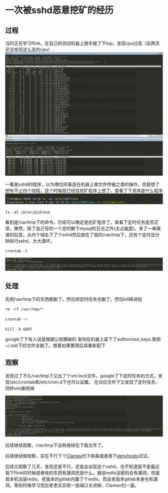 # 一次被sshd恶意挖矿的经历

## 过程

当时正在学习flink，在自己的测试机器上随手敲了下top，发现cpu过高（前两天还没发现这么高的cpu）.
![wakuang](./image/wakuang1.png)
![wakuang](./image/wakuang2.png)

一看是sshd的程序，以为哪位同事连在机器上做文件传输之类的操作，但是想了想有不止四个线程。这个时候就已经往挖矿程序上想了。查看了下具体是什么程序
![wakuang](./image/wakuang3.png)

```shell
ls -al /proc/pid/exe
```

看到是/var/tmp下的命令，已经可以确定是挖矿程序了。查看下定时任务是否正常，果然，除了自己写的一个定时删下mysql的日志之外(太占磁盘)，多了一串离谱的玩意。从内个域名下了个sshd然后放在了我的/var/tmp下，还有个定时没分钟执行sshd，大大滴坏。

```shell
crontab -l
```

![wakuang](./image/wakuang4.png)


## 处理

先把/var/tmp下的东西都删了。然后把定时任务也删了。然后kill掉进程
```shell
rm -rf /var/tmp/*

crontab -r

kill -9 6897
```
google了下有人说是根据公钥爆破的
害怕在机器上留下了authorized_keys.我把~/.ssh下的文件全删了。想着如果要用后续重新配下

## 观察

发现过了不久/var/tmp下又出了个vm.lock文件，google了下定时任务的方式，发现/etc/crontab和/etc/cron.d下也可以设置。
在对应文件下又发现了定时任务，同样vim删除掉

![wakuang](./image/wakuang5.png)

后续继续观察，/var/tmp下没有继续在下载文件了。

后续继续做观察，实在不行下个[Clamav](https://github.com/Cisco-Talos/clamav)扫下病毒或者用下[denyhosts](https://github.com/denyhosts/denyhosts)试试。


后续又观察了几天，发现还是不行，还是会出现这个sshd，也不知道是不是最近我下flink的时候或者啥的东西有漏洞还是什么。据说redis没密码会有漏洞，但是我本机没装redis，老版本的gitlab内置了个redis，而且老版本gitlab本身也有漏洞。等到时候学习完后老老实实把一些端口关闭掉，Clamav扫一遍。